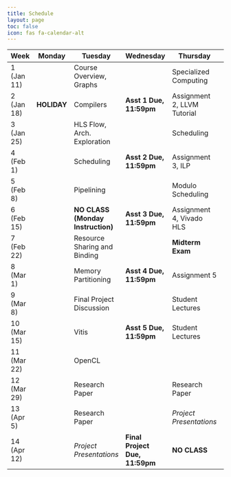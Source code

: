 ```yaml
---
title: Schedule
layout: page
toc: false
icon: fas fa-calendar-alt
---
```


| Week          | Monday    |   Tuesday                             |   Wednesday                                       |   Thursday                                            | Friday    |
|---------------| ----------|---------------------------------------|---------------------------------------------------|-------------------------------------------------------|-----------|
|1 (Jan 11)     |           |Course Overview, Graphs                |                                                   |Specialized Computing                                  |           |
|2 (Jan 18)     |**HOLIDAY**|Compilers                              |**Asst 1 Due, 11:59pm**                            |Assignment 2, LLVM Tutorial                            |           |
|3 (Jan 25)     |           |HLS Flow, Arch. Exploration            |                                                   |Scheduling                                             |           |   
|4 (Feb 1)      |           |Scheduling                             |**Asst 2 Due, 11:59pm**                            |Assignment 3, ILP                                      |           |
|5 (Feb 8)      |           |Pipelining                             |                                                   |Modulo Scheduling                                      |           |
|6 (Feb 15)     |           |**NO CLASS (Monday Instruction)**      |**Asst 3 Due, 11:59pm**                            |Assignment 4, Vivado HLS                               |           | 
|7 (Feb 22)     |           |Resource Sharing and Binding           |                                                   |**Midterm Exam**                                       |           | 
|8 (Mar 1)      |           |Memory Partitioning                    |**Asst 4 Due, 11:59pm**                            |Assignment 5                                           |           | 
|9 (Mar 8)      |           |Final Project Discussion               |                                                   |Student Lectures                                       |           | 
|10 (Mar 15)    |           |Vitis                                  |**Asst 5 Due, 11:59pm**                            |Student Lectures                                       |           | 
|11 (Mar 22)    |           |OpenCL                                 |                                                   |                                                       |           |
|12 (Mar 29)    |           |Research Paper                         |                                                   |Research Paper                                         |           |
|13 (Apr 5)     |           |Research Paper                         |                                                   | _Project Presentations_                               |           |
|14 (Apr 12)    |           | _Project Presentations_               |**Final Project Due, 11:59pm**                     | **NO CLASS**                                          |           |